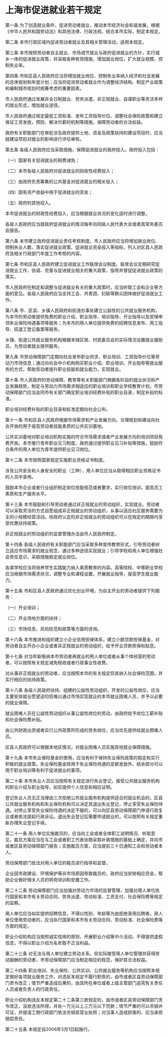 # 上海市促进就业若干规定



第一条 为了创造就业条件，促进劳动者就业，推动本市经济社会和谐发展，根据《中华人民共和国劳动法》和其他法律、行政法规，结合本市实际，制定本规定。

第二条 本市行政区域内促进劳动者就业及其相关管理活动，适用本规定。

第三条 本市按照劳动者自主就业、市场调节就业与政府促进就业的方针，实行城乡一体的促进就业政策，并采取各种有效措施，增加就业岗位，扩大就业规模，控制失业率。

第四条 市和区县人民政府应当将增加就业岗位、控制失业率纳入经济和社会发展的总体规划和年度计划；应当将促进劳动者就业作为调整经济结构、制定产业政策和编制城市规划时统筹考虑的重要因素。

市人民政府通过发展非全日制就业、劳务派遣、非正规就业、自谋职业等灵活多样的就业形式，增加就业途径。

市人民政府通过规定最低工资标准、发布工资指导价位、调整社会保险政策和建立保证工资发放，预防、解决欠薪的机制等措施，保障劳动者的合法权益。

政府有关职能部门在审批涉及政府提供土地、资金及政策扶持的建设项目时，应当就建设项目对就业的影响进行评估审核。

第五条 各级人民政府应当采取措施，保障促进就业的政府投入。政府投入包括：

（一）国家有关促进就业的税费减免；

（二）本市各级人民政府对促进就业的财政性经费投入；

（三）由政府负责筹集的公共基金对促进就业的相关投入；

（四）国有资产收益中用于促进就业的资金；

（五）政府的其他投入。

本市促进就业的财政性经费投入，应当根据就业状况的变化适时进行调整。

各级人民政府应当就政府促进就业的情况每年向同级人民代表大会或者其常务委员会报告。

第六条 本市建立政府促进就业责任考核制度。市人民政府应当将增加就业岗位、控制失业人数、落实促进就业政策、促进就业资金投入等指标，列入对区县人民政府及相关行政部门年度工作考核的内容。

第七条 市和区县人民政府建立促进就业工作联席会议制度。联席会议定期研究促进就业工作，协调、完善与促进就业相关的重大政策，指导并督促促进就业政策的落实。

市人民政府在制定和调整与促进就业有关的重大政策时，应当听取工会和企业等方面的意见。各级人民政府应当支持工会、共青团、妇联等群众团体做好促进就业工作。

第八条 市、区县、乡镇人民政府和街道办事处建立公益性的公共就业服务机构，为本市的劳动者提供免费的职业介绍、职业指导、培训指导、开业指导以及受理申领失业保险待遇事项等服务；为本市的用人单位提供免费的招聘信息发布、用工指导、招退工登记备案等服务。

乡镇、街道公共就业服务机构根据本辖区居、村民委员会的实际情况设置就业援助员，为劳动者就业提供服务。

第九条 市劳动保障部门定期向社会发布职业供求、职业培训、工资指导价位等劳动力市场信息；通过向社会中介机构购买职业介绍、职业培训、开业指导等就业服务的方式，帮助劳动者提升职业技能和就业能力，实现就业。

第十条 市人民政府的劳动保障、教育等有关职能部门根据各阶段的就业状况和产业发展趋势，制定与劳动力市场需求相适应的职业培训和职业学校教育计划。市劳动保障部门应当会同市有关部门确定职业培训经费补贴的职业目录，制定补贴的标准。

职业培训经费补贴的职业目录和标准定期向社会公布。

第十一条 市和区县人民政府根据市场需求和产业发展方向，合理规划和建设向社会开放的用于提高劳动者技能素质的公共实训基地。

公共实训基地对职业培训机构实施的符合市场需求或者产业发展方向的培训项目免费开放。本市推行青年职业见习制度。政府通过提供职业见习补贴等措施，鼓励符合条件的用人单位为青年提供职业见习岗位。

第十二条 本市按照国家规定实施职业资格证书制度。

涉及公共安全和人身安全的职业（工种），用人单位应当从取得相应职业资格证书的人员中录用。

鼓励本市企业或者行业组织制定岗位技能规范或者要求，实行岗位培训，提高员工素质和生产服务水平。

第十三条 本市鼓励和引导劳动者通过非正规就业的劳动组织，实现就业。劳动者可以采取灵活的方式自愿组成非正规就业的劳动组织，从事以适应社区服务需要为主的小规模经营活动。经政府认定的非正规就业的劳动组织可以在规定的期限内享受优惠扶持政策。

非正规就业的劳动组织的监督管理办法由市人民政府制定。

第十四条 各级人民政府有关职能部门应当采取多种宣传教育形式，引导劳动者树立适应市场需求的就业观念，通过多种途径实现就业；引导学校和用人单位增强社会责任意识，采取措施稳定就业岗位。

各类学校应当将培养学生实践能力纳入素质教育的内容。高等院校、中等职业学校应当根据市场需求状况，调整专业和课程设置，开展就业指导，提高学生就业能力。

第十五条 市和区县人民政府通过优化创业环境，为自主开业的劳动者提供下列服务：

（一）开业培训；

（二）开业场地方面的扶持；

（三）市场信息、风险防范和政策等方面的咨询。

第十六条 本市推进和组织建立小企业信用担保体系，建立小额贷款担保基金，对劳动者自主开办小企业或者非正规就业的劳动组织，给予开业贷款担保和贴息。

第十七条 对当年新吸纳本市劳动者再就业的用人单位或者从事个体经营的劳动者，可以按照有关规定减免税收或者行政事业性收费。

对从事非正规就业的劳动者，应当按照本市的有关规定将其纳入社会保险范围，并实行相应的扶持政策。

第十八条 各级人民政府扶持、组建的公益性劳动组织，开发的公益性岗位，应当主要安排就业愿望迫切但难以通过市场实现就业的本市就业困难人员，并予以必要的就业保障。

就业困难人员在公益性劳动组织从事公益性岗位的劳动，由政府给予岗位工薪补贴和社会保险费补贴。

由公共财政出资或者实行公共政策所形成的劳务岗位，应当优先提供给就业困难人员。

区县人民政府可以根据本地区情况，对就业困难人员实施其他就业保障措施。

第十九条 本市失业保险基金的使用，应当有利于保持失业保险政策的稳定和实行积极的就业政策。失业保险基金除用于失业保险待遇的足额发放外，结余部分可以用于职业培训等有利于促进就业的事项。

第二十条 本市失业人员应当按照有关规定进行失业登记，接受公共就业服务机构的职业介绍与职业指导，如实提供个人信息和相应证明。

登记失业人员无正当理由三次拒绝公共就业服务机构提供适合的就业机会的，区县公共就业服务机构和失业保险机构可以决定其退出失业登记，停止享受失业保险待遇。对停止享受失业保险待遇的决定不服的，可以向区县劳动保障部门申请行政复议或者依法提起行政诉讼。退出失业登记后需要申请就业的，可以按照有关规定重新办理失业登记手续。

第二十一条 用人单位实施裁员的，应当向工会或者全体职工说明情况、听取意见，裁员方案应当在与工会或者职工代表协商采取补救措施的基础上确定，并向市或者区县劳动保障部门报告；实施裁员方案，应当提前三十日通知工会和劳动者本人。

劳动保障部门依法对用人单位的裁员进行指导和监督。

企业因市政建设、环境保护等非市场原因导致裁员的，政府应当安排相应资金，帮助企业做好相关人员的转岗培训和安置工作。

第二十二条 劳动保障部门应当加强对劳动力市场的监督管理，加强对用人单位执行国家和本市有关劳动合同、劳务派遣、劳动标准、工资支付、社会保险费等规定的监察。

用人单位应当如实提供招聘信息，不得以性别、年龄等为由拒绝录用应聘者。用人单位使用劳动者的，应当执行国家和本市有关劳动合同、劳动标准、社会保险费等方面的规定。

职业介绍机构应当按照诚实信用的原则，开展职业介绍等中介活动，不得提供虚假信息，不得以职业介绍为名牟取不正当利益。

第二十三条 对无法与用人单位建立劳动关系，但实际接受用人单位管理并获得劳动报酬的劳动者，市劳动保障部门应当制定相应的规范，保护其合法权益。

第二十四条 职业培训、失业保险、公共实训、公共就业服务等机构应当按照本规定做好各项就业服务工作，对违反本规定不履行职责的，由市或者区县劳动保障部门责令改正；情节严重造成后果的，由其所在单位或者上级主管部门追究有关责任人员或者负责人的行政责任。

职业介绍机构违反本规定第二十二条第三款规定的，由市或者区县劳动保障部门责令改正，没收违法所得，并处一万元以上三万元以下罚款；情节严重的可以吊销许可证，并提请工商行政部门依法吊销其营业执照；对当事人造成损害的，应当承担赔偿责任。

第二十五条 本规定自2006年3月1日起施行。